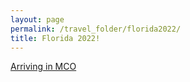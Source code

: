 ```yaml
---
layout: page
permalink: /travel_folder/florida2022/
title: Florida 2022!
---
```

[Arriving in MCO](https://stuartmonro.github.io/travel_folder/arriving 'The Airport')


